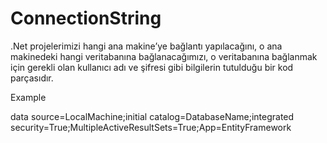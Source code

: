 # ConnectionString
.Net projelerimizi hangi ana makine’ye bağlantı yapılacağını, o ana makinedeki hangi veritabanına bağlanacağımızı, o veritabanına bağlanmak için gerekli olan kullanıcı adı ve şifresi gibi bilgilerin tutulduğu bir kod parçasıdır.

Example

data source=LocalMachine;initial catalog=DatabaseName;integrated security=True;MultipleActiveResultSets=True;App=EntityFramework
